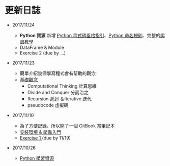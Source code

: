 # 更新日誌

* 2017/11/24

  * **Python 資源** 新增 [Python 程式碼風格指引](//171026_about_python.md#python-style)、[Python 命名規則](//171026_about_python.md#python-naming)、完整的[爬蟲教學](//171026_about_python.md#crawler-tutorial)
  * DataFrame & Module
  * Exercise 2 \(due by ...\)

* 2017/11/23

  * 簡單介紹幾個學寫程式會有幫助的觀念
  * [基礎觀念](//171123_computational_thinking.md)
    * Computational Thinking 計算思維
    * Divide and Conquer 分而治之
    * Recursion 遞迴 ＆Iterative 迭代
    * pseudocode 虛擬碼

* 2017/11/10

  * 為了方便記錄，所以開了一個 GitBook 當筆記本
  * [安裝環境 & 爬蟲入門](//171110_install_and_intro.md)
  * [Exercise 1 ](/zuo-ye-qu/exercise_1_solution.md)\(due by 11/19\)

* 2017/10/26

  * [Python 學習資源](//171026_about_python.md)



